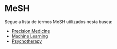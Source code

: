 # MeSH

Segue a lista de termos MeSH utilizados nesta busca:
- [Precision Medicine](https://www.ncbi.nlm.nih.gov/mesh/68057285)
- [Machine Learning](https://www.ncbi.nlm.nih.gov/mesh/2010029)
- [Psychotherapy](https://www.ncbi.nlm.nih.gov/mesh/68011613)
